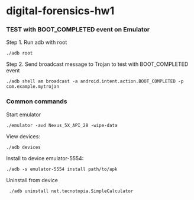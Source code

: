 # digital-forensics-hw1

### TEST with BOOT_COMPLETED event on Emulator #####

Step 1. Run adb with root
```
./adb root
```

Step 2. Send broadcast message to Trojan to test with BOOT_COMPLETED event
```
./adb shell am broadcast -a android.intent.action.BOOT_COMPLETED -p com.example.mytrojan
```


### Common commands ####

Start emulator
```
./emulator -avd Nexus_5X_API_28 -wipe-data
```
View devices:
```
./adb devices
```
Install to device emulator-5554:
```
./adb -s emulator-5554 install path/to/apk
```
Uninstall from device
```
 ./adb uninstall net.tecnotopia.SimpleCalculator
```
